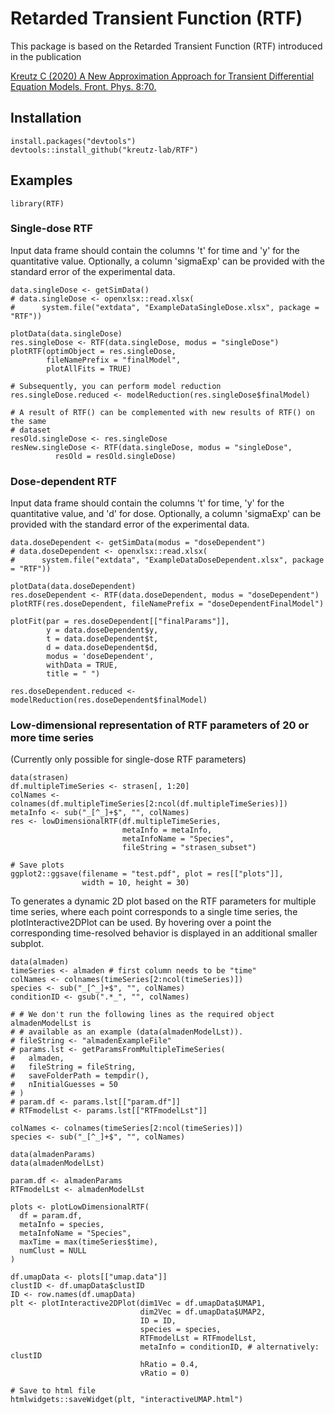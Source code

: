 # Retarded Transient Function (RTF)

This package is based on the Retarded Transient Function (RTF) introduced in the publication 

[Kreutz C (2020) A New Approximation Approach for Transient Differential Equation Models. Front. Phys. 8:70.](https://doi.org/10.3389/fphy.2020.00070)

## Installation
```
install.packages("devtools")
devtools::install_github("kreutz-lab/RTF")
```

## Examples
```
library(RTF)
```

### Single-dose RTF
Input data frame should contain the columns 't' for time and 
'y' for the quantitative value. 
Optionally, a column 'sigmaExp' can be provided with the standard error of 
the experimental data.

```
data.singleDose <- getSimData()
# data.singleDose <- openxlsx::read.xlsx(
#      system.file("extdata", "ExampleDataSingleDose.xlsx", package = "RTF"))

plotData(data.singleDose)
res.singleDose <- RTF(data.singleDose, modus = "singleDose")
plotRTF(optimObject = res.singleDose, 
        fileNamePrefix = "finalModel", 
        plotAllFits = TRUE)
        
# Subsequently, you can perform model reduction
res.singleDose.reduced <- modelReduction(res.singleDose$finalModel)

# A result of RTF() can be complemented with new results of RTF() on the same
# dataset
resOld.singleDose <- res.singleDose
resNew.singleDose <- RTF(data.singleDose, modus = "singleDose", 
          resOld = resOld.singleDose)
```

### Dose-dependent RTF
Input data frame should contain the columns 't' for time, 
'y' for the quantitative value, and 'd' for dose. 
Optionally, a column 'sigmaExp' can be provided with the standard error of 
the experimental data.

```
data.doseDependent <- getSimData(modus = "doseDependent")
# data.doseDependent <- openxlsx::read.xlsx(
#      system.file("extdata", "ExampleDataDoseDependent.xlsx", package = "RTF"))

plotData(data.doseDependent)
res.doseDependent <- RTF(data.doseDependent, modus = "doseDependent")
plotRTF(res.doseDependent, fileNamePrefix = "doseDependentFinalModel")

plotFit(par = res.doseDependent[["finalParams"]],
        y = data.doseDependent$y, 
        t = data.doseDependent$t, 
        d = data.doseDependent$d, 
        modus = 'doseDependent',
        withData = TRUE,
        title = " ")
                 
res.doseDependent.reduced <- modelReduction(res.doseDependent$finalModel)
```

### Low-dimensional representation of RTF parameters of 20 or more time series 
(Currently only possible for single-dose RTF parameters)
```
data(strasen)
df.multipleTimeSeries <- strasen[, 1:20]
colNames <- colnames(df.multipleTimeSeries[2:ncol(df.multipleTimeSeries)])
metaInfo <- sub("_[^_]+$", "", colNames)
res <- lowDimensionalRTF(df.multipleTimeSeries,
                         metaInfo = metaInfo, 
                         metaInfoName = "Species",
                         fileString = "strasen_subset")
                         
# Save plots
ggplot2::ggsave(filename = "test.pdf", plot = res[["plots"]],
                width = 10, height = 30)

```

To generates a dynamic 2D plot based on the RTF parameters for multiple time 
series, where each point corresponds to a single time series, 
the plotInteractive2DPlot can be used. 
By hovering over a point the corresponding time-resolved behavior is 
displayed in an additional smaller subplot.
```
data(almaden)
timeSeries <- almaden # first column needs to be "time"
colNames <- colnames(timeSeries[2:ncol(timeSeries)])
species <- sub("_[^_]+$", "", colNames)
conditionID <- gsub(".*_", "", colNames)

# # We don't run the following lines as the required object almadenModelLst is 
# # available as an example (data(almadenModelLst)).
# fileString <- "almadenExampleFile"
# params.lst <- getParamsFromMultipleTimeSeries(
#   almaden,
#   fileString = fileString,
#   saveFolderPath = tempdir(),
#   nInitialGuesses = 50
# )
# param.df <- params.lst[["param.df"]]
# RTFmodelLst <- params.lst[["RTFmodelLst"]]

colNames <- colnames(timeSeries[2:ncol(timeSeries)])
species <- sub("_[^_]+$", "", colNames)

data(almadenParams)
data(almadenModelLst)

param.df <- almadenParams
RTFmodelLst <- almadenModelLst

plots <- plotLowDimensionalRTF(
  df = param.df,
  metaInfo = species, 
  metaInfoName = "Species",
  maxTime = max(timeSeries$time),
  numClust = NULL
)
    
df.umapData <- plots[["umap.data"]]
clustID <- df.umapData$clustID
ID <- row.names(df.umapData)
plt <- plotInteractive2DPlot(dim1Vec = df.umapData$UMAP1,
                             dim2Vec = df.umapData$UMAP2,
                             ID = ID,
                             species = species,
                             RTFmodelLst = RTFmodelLst,
                             metaInfo = conditionID, # alternatively: clustID
                             hRatio = 0.4, 
                             vRatio = 0)

# Save to html file
htmlwidgets::saveWidget(plt, "interactiveUMAP.html")
```